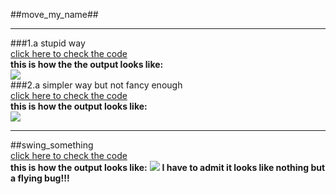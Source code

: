 ##move_my_name##
***
###1.a stupid way  
[click here to check the code](https://github.com/OrionPaxxx/computational_physics_N2014301020039/blob/master/exercise_03/--move_my_name_V1.py)  
**this is how the the output looks like:**  
![](https://github.com/OrionPaxxx/computational_physics_N2014301020039/blob/master/exercise_03/--move_my_name_V1_result.gif)  
###2.a simpler way but not fancy enough  
[click here to check the code](https://github.com/OrionPaxxx/computational_physics_N2014301020039/blob/master/exercise_03/--move_my_name_V2.py)    
**this is how the output looks like:**  
![](https://github.com/OrionPaxxx/computational_physics_N2014301020039/blob/master/exercise_03/--move_my_name_V2_result.gif)
***   
##swing_something    
[click here to check the code](https://github.com/OrionPaxxx/computational_physics_N2014301020039/blob/master/exercise_03/--swing_my_name_result.gif)   
**this is how the output looks like:**
![](https://github.com/OrionPaxxx/computational_physics_N2014301020039/blob/master/exercise_03/--swing_my_name_result.gif)
**I have to admit it looks like nothing but a flying bug!!!**

